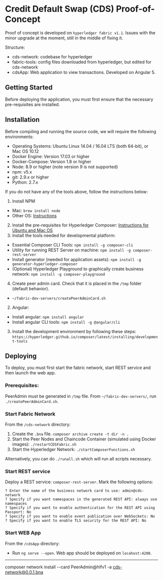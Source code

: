 # Credit Default Swap (CDS) Proof-of-Concept

Proof of concept is developed on `hyperledger fabric v1.1`. Issues with the minor upgrade at the moment, still in the middle of fixing it. 

Structure:

* cds-network: codebase for hyperledger
* fabric-tools: config files downloaded from hyperledger, but edited for cds-network
* cdsApp: Web application to view transactions. Developed on Angular 5.


## Getting Started

Before deploying the application, you must first ensure that the necessary pre-requisites are installed. 


## Installation

Before compiling and running the source code, we will require the following environments:
* Operating Systems: Ubuntu Linux 14.04 / 16.04 LTS (both 64-bit), or Mac OS 10.12
* Docker Engine: Version 17.03 or higher
* Docker-Compose: Version 1.8 or higher
* Node: 8.9 or higher (note version 9 is not supported)
* npm: v5.x
* git: 2.9.x or higher
* Python: 2.7.x

If you do not have any of the tools above, follow the instructions below:

1. Install NPM
  * Mac: `brew install node`
  * Other OS: [Instructions](https://www.npmjs.com/get-npm)
2. Install the pre-requisites for Hyperledger Composer: [Instructions for Ubuntu and Mac OS](https://hyperledger.github.io/composer/latest/installing/installing-prereqs)
3. Install the tools needed for developmental platform:
  * Essential Composer CLI Tools: `npm install -g composer-cli`
  * Utility for running REST Server on machine: `npm install -g composer-rest-server`
  * Install generator (needed for application assets): `npm install -g generator-hyperledger-composer`
  * (Optional) Hyperledger Playground to graphically create business network: `npm install -g composer-playground`
4. Create peer admin card. Check that it is placed in the `/tmp` folder (default behavior).
  * `~/fabric-dev-servers/createPeerAdminCard.sh`


2. Angular: 
  * Install angular: `npm install angular`
  * Install angular CLI tools: `npm install -g @angular/cli`

3. Install the development environment by following these steps: `https://hyperledger.github.io/composer/latest/installing/development-tools`




## Deploying

To deploy, you must first start the fabric network, start REST service and then launch the web app. 

### Prerequisites:

PeerAdmin must be generated in `/tmp` file. From `~/fabric-dev-servers/`, run `./createPeerAdminCard.sh`.

### Start Fabric Network
From the `/cds-network` directory: 

1. Create the `.bna` file. `composer archive create -t dir -n .`
2. Start the Peer Nodes and Chaincode Container (simulated using Docker images): `./restartCDSFabric.sh`
3. Start the Hyperledger Network: `./startComposerFunctions.sh`

Alternatively, you can do `./runall.sh` which will run all scripts necessary.

### Start REST service
Deploy a REST service: `composer-rest-server`. Mark the following options:
```
? Enter the name of the business network card to use: admin@cds-network
? Specify if you want namespaces in the generated REST API: always use namespaces
? Specify if you want to enable authentication for the REST API using Passport: No
? Specify if you want to enable event publication over WebSockets: No
? Specify if you want to enable TLS security for the REST API: No
```

### Start WEB App

From the `/cdsApp` directory:

* Run `ng serve --open`. Web app should be deployed on `locahost:4200`.



---

composer network install --card PeerAdmin@hlfv1 -a cds-network@0.0.1.bna
